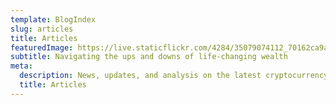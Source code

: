 ```yaml
---
template: BlogIndex
slug: articles
title: Articles
featuredImage: https://live.staticflickr.com/4284/35079074112_70162ca9a2_h.jpg
subtitle: Navigating the ups and downs of life-changing wealth
meta:
  description: News, updates, and analysis on the latest cryptocurrency trends and developments
  title: Articles
---
```

